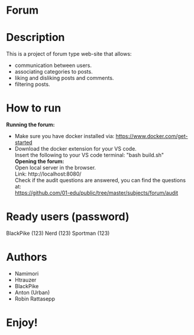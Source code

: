 # Forum

# Description
This is a project of forum type web-site that allows:
 - communication between users.
 - associating categories to posts.
 - liking and disliking posts and comments.
 - filtering posts.

# How to run
**Running the forum:** <br>
- Make sure you have docker installed via:
https://www.docker.com/get-started <br>
- Download the docker extension for your VS code. <br>
Insert the following to your VS code terminal:
"bash build.sh" <br>
**Opening the forum:** <br>
Open local server in the browser. <br>
Link: http://localhost:8080/ <br>
Check if the audit questions are answered, you can find the questions at: <br>
https://github.com/01-edu/public/tree/master/subjects/forum/audit

# Ready users (password)
BlackPike (123)
Nerd (123)
Sportman (123)

# Authors
 * Namimori 
 * Htrauzer
 * BlackPike 
 * Anton (Urban)
 * Robin Rattasepp

# Enjoy!